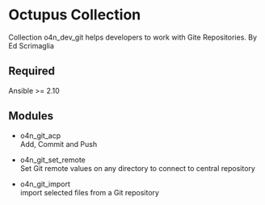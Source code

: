 # Octupus Collection

Collection o4n_dev_git helps developers to work with Gite Repositories.
By Ed Scrimaglia

## Required

Ansible >= 2.10  

## Modules

- o4n_git_acp  
  Add, Commit and Push

- o4n_git_set_remote  
  Set Git remote values on any directory to connect to central repository  

- o4n_git_import  
  import selected files from a Git repository  

